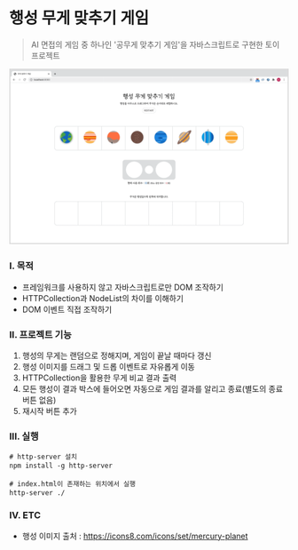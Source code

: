 

# 행성 무게 맞추기 게임

> AI 면접의 게임 중 하나인 '공무게 맞추기 게임'을 자바스크립트로 구현한 토이 프로젝트

<img src="./images/demo.gif"  width="500px" style="border: 2px solid #ddd;"/>



### I. 목적

- 프레임워크를 사용하지 않고 자바스크립트로만 DOM 조작하기
- HTTPCollection과 NodeList의 차이를 이해하기
- DOM 이벤트 직접 조작하기



### II. 프로젝트 기능

1. 행성의 무게는 랜덤으로 정해지며, 게임이 끝날 때마다 갱신
2. 행성 이미지를 드래그 및 드롭 이벤트로 자유롭게 이동
3. HTTPCollection을 활용한 무게 비교 결과 출력
4. 모든 행성이 결과 박스에 들어오면 자동으로 게임 결과를 알리고 종료(별도의 종료버튼 없음)
5. 재시작 버튼 추가



### III. 실행

```shell
# http-server 설치
npm install -g http-server

# index.html이 존재하는 위치에서 실행
http-server ./
```



### IV. ETC

- 행성 이미지 출처 : https://icons8.com/icons/set/mercury-planet